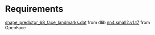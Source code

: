 Requirements
============
[shape_predictor_68_face_landmarks.dat](http://dlib.net/files/shape_predictor_68_face_landmarks.dat.bz2) from dlib
[nn4.small2.v1.t7](http://openface-models.storage.cmusatyalab.org/nn4.small2.v1.t7) from OpenFace
